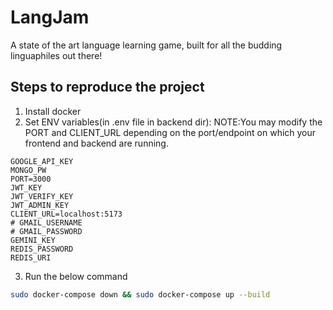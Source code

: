 # LangJam
A state of the art language learning game, built for all the budding linguaphiles out there!

## Steps to reproduce the project
1. Install docker
2. Set ENV variables(in .env file in backend dir):
NOTE:You may modify the PORT and CLIENT_URL depending on the port/endpoint on which your frontend and backend are running.
```
GOOGLE_API_KEY
MONGO_PW
PORT=3000  
JWT_KEY
JWT_VERIFY_KEY
JWT_ADMIN_KEY
CLIENT_URL=localhost:5173
# GMAIL_USERNAME
# GMAIL_PASSWORD
GEMINI_KEY
REDIS_PASSWORD
REDIS_URI
```
3. Run the below command
```bash
sudo docker-compose down && sudo docker-compose up --build
```
